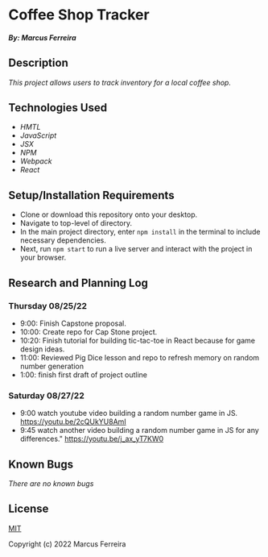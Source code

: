 # Coffee Shop Tracker

##### By: Marcus Ferreira

## Description

_This project allows users to track inventory for a local coffee shop._

## Technologies Used

* _HMTL_
* _JavaScript_
* _JSX_
* _NPM_
* _Webpack_
* _React_


## Setup/Installation Requirements

* Clone or download this repository onto your desktop.
* Navigate to top-level of directory.
* In the main project directory, enter `npm install` in the terminal to include necessary dependencies.
* Next, run `npm start` to run a live server and interact with the project in your browser.

## Research and Planning Log
### Thursday 08/25/22
* 9:00: Finish Capstone proposal.
* 10:00: Create repo for Cap Stone project.
* 10:20: Finish tutorial for building tic-tac-toe in React because for game design ideas.
* 11:00: Reviewed Pig Dice lesson and repo to refresh memory on random number generation
* 1:00: finish first draft of project outline
### Saturday 08/27/22
* 9:00 watch youtube video building a random number game in JS. https://youtu.be/2cQUkYU8AmI
* 9:45 watch another video building a random number game in JS for any differences." https://youtu.be/j_ax_yT7KW0

## Known Bugs

_There are no known bugs_

## License

[MIT](https://opensource.org/licenses/MIT)


Copyright (c) 2022 Marcus Ferreira

